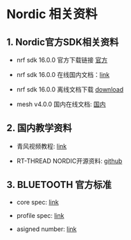 # Nordic 相关资料

## 1. Nordic官方SDK相关资料

- nrf sdk 16.0.0 官方下载链接 [官方](http://developer.nordicsemi.com/nRF5_SDK/nRF5_SDK_v16.x.x/nRF5_SDK_16.0.0_98a08e2.zip) 

- nrf sdk 16.0.0 在线国内文档：[link](http://doc-nrf5-sdk-v16-0-0.wireless-tech.cn/nrf5/index.html)

- nrf sdk 16.0.0 离线文档下载 [download](http://developer.nordicsemi.com/nRF5_SDK/nRF5_SDK_v16.x.x/nRF5_SDK_16.0.0_offline_doc.zip)

- mesh v4.0.0 国内在线文档: [国内](http://doc-mesh-sdkapi-v4-0-0.wireless-tech.cn/)
 

## 2. 国内教学资料

- 青风视频教程: [link](https://www.bilibili.com/video/BV18Z4y1K7GM/)

- RT-THREAD NORDIC开源资料: [github](https://github.com/ZJ-TEK/ZJ-SDK-RT-Thread-NORDIC)

## 3. BLUETOOTH 官方标准
 
- core spec: [link](https://www.bluetooth.com/specifications/bluetooth-core-specification/)

- profile spec: [link](https://www.bluetooth.com/specifications/gatt/)

- asigned number: [link](https://www.bluetooth.com/specifications/assigned-numbers/)
